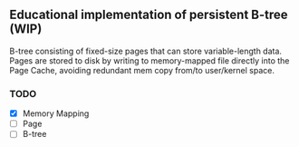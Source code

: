 ## Educational implementation of persistent B-tree (WIP)

B-tree consisting of fixed-size pages that can store variable-length data.
Pages are stored to disk by writing to memory-mapped file directly into the Page Cache,
avoiding redundant mem copy from/to user/kernel space.

### TODO
- [x] Memory Mapping
- [ ] Page
- [ ] B-tree
